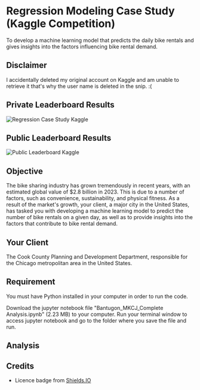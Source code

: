 # Regression Modeling Case Study (Kaggle Competition)
To develop a machine learning model that predicts the daily bike rentals and gives insights into the factors influencing bike rental demand.

## Disclaimer
I accidentally deleted my original account on Kaggle and am unable to retrieve it that's why the user name is deleted in the snip. :(

## Private Leaderboard Results
![Regression Case Study Kaggle](https://github.com/mkcjbantugon/Regression-Modeling-Case-Study/assets/157083966/adc87f99-91ba-44a5-b89a-8526bb8ea2d0)

## Public Leaderboard Results
![Public Leaderboard Kaggle](https://github.com/mkcjbantugon/Regression-Modeling-Case-Study/assets/157083966/556d78f3-12de-4572-a830-d25b6262d0f6)

## Objective
The bike sharing industry has grown tremendously in recent years, with an estimated global value of $2.8 billion in 2023. This is due to a number of factors, such as convenience, sustainability, and physical fitness. As a result of the market's growth, your client, a major city in the United States, has tasked you with developing a machine learning model to predict the number of bike rentals on a given day, as well as to provide insights into the factors that contribute to bike rental demand.

## Your Client
The Cook County Planning and Development Department, responsible for the Chicago metropolitan area in the United States.

## Requirement
You must have Python installed in your computer in order to run the code.

Download the jupyter notebook file "Bantugon_MKCJ_Complete Analysis.ipynb" (2.23 MB) to your computer. Run your terminal window to access jupyter notebook and go to the folder where you save the file and run.

## Analysis


## Credits


* Licence badge from [Shields.IO](https://shields.io/)

